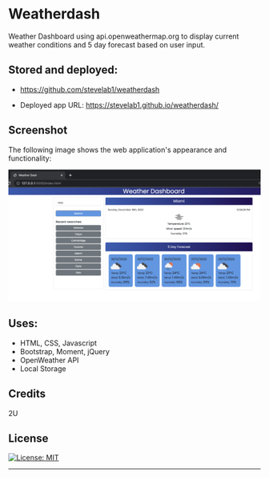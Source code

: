 # Weatherdash 
Weather Dashboard using api.openweathermap.org to display current weather conditions and 5 day forecast based on user input.

## Stored and deployed:
* https://github.com/stevelab1/weatherdash

* Deployed app URL: https://stevelab1.github.io/weatherdash/

## Screenshot

The following image shows the web application's appearance and functionality:

![The weather app includes a search option, a list of cities recently searched, and a five-day forecast and current weather conditions.](./assets/images/Screenshot.png)

## Uses:
* HTML, CSS, Javascript
* Bootstrap, Moment, jQuery
* OpenWeather API
* Local Storage

## Credits
2U

## License

[![License: MIT](https://img.shields.io/badge/License-MIT-yellow.svg)](https://opensource.org/licenses/MIT)

---